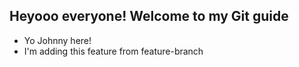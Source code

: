 ## Heyooo everyone! Welcome to my Git guide
- Yo Johnny here!
- I'm adding this feature from feature-branch